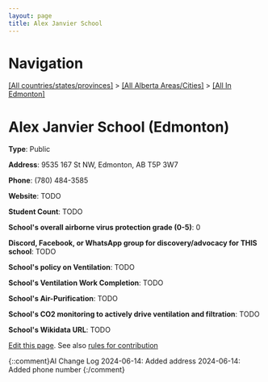 ```yaml
---
layout: page
title: Alex Janvier School
---
```

# Navigation

[[All countries/states/provinces]](../../..) > [[All Alberta Areas/Cities]](../..) > [[All In Edmonton]](..)

# Alex Janvier School (Edmonton)

**Type**: Public

**Address**: 9535 167 St NW, Edmonton, AB T5P 3W7

**Phone**: (780) 484-3585

**Website**: TODO

**Student Count**: TODO

**School's overall airborne virus protection grade (0-5)**: 0

**Discord, Facebook, or WhatsApp group for discovery/advocacy for THIS school**: TODO

**School's policy on Ventilation**: TODO

**School's Ventilation Work Completion**: TODO

**School's Air-Purification**: TODO

**School's CO2 monitoring to actively drive ventilation and filtration**: TODO

**School's Wikidata URL**: TODO


[Edit this page](https://github.com/ventilate-schools/AB/edit/main/./Edmonton/Alex_Janvier_School.md). See also [rules for contribution](../../../contribution-rules/)

{::comment}AI Change Log
2024-06-14: Added address
2024-06-14: Added phone number
{:/comment}
